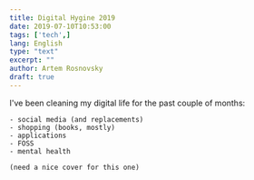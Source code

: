 ```yaml
---
title: Digital Hygine 2019
date: 2019-07-10T10:53:00
tags: ['tech',]
lang: English
type: "text"
excerpt: ""
author: Artem Rosnovsky
draft: true
---
```


I've been cleaning my digital life for the past couple of months:

    - social media (and replacements)
    - shopping (books, mostly)
    - applications
    - FOSS
    - mental health

    (need a nice cover for this one)